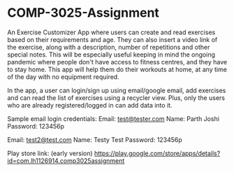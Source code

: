 # COMP-3025-Assignment

An Exercise Customizer App where users can create and read exercises based on their requirements and age. They can also insert a video link of the exercise, along with a description, number of repetitions and other special notes. This will be especially useful keeping in mind the ongoing pandemic where people don't have access to fitness centres, and they have to stay home. This app will help them do their workouts at home, at any time of the day with no equipment required.
 
In the app, a user can login/sign up using email/google email, add exercises and can read the list of exercises using a recycler view. Plus, only the users who are already registered/logged in can add data into it.

Sample email login credentials: Email: test@tester.com
Name: Parth Joshi
Password: 123456p

Email: test2@test.com
Name: Testy Test
Password: 123456p

Play store link: (early version) https://play.google.com/store/apps/details?id=com.lh1126914.comp3025assignment
